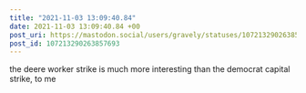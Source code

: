```yaml
---
title: "2021-11-03 13:09:40.84"
date: 2021-11-03 13:09:40.84 +00
post_uri: https://mastodon.social/users/gravely/statuses/107213290263857693
post_id: 107213290263857693
---
```

the deere worker strike is much more interesting than the democrat capital strike, to me


